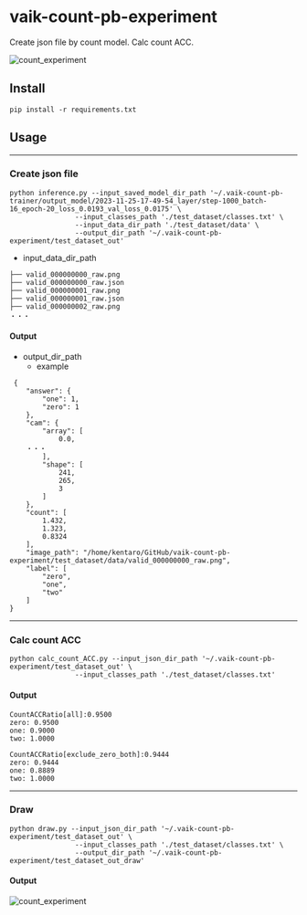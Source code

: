 # vaik-count-pb-experiment

Create json file by count model. Calc count ACC.

![count_experiment](https://github.com/vaik-info/vaik-count-pb-experiment/assets/116471878/78912a52-6155-4e65-b872-e2322b51805e)

## Install

```shell
pip install -r requirements.txt
```

## Usage

-------

### Create json file

```shell
python inference.py --input_saved_model_dir_path '~/.vaik-count-pb-trainer/output_model/2023-11-25-17-49-54_layer/step-1000_batch-16_epoch-20_loss_0.0193_val_loss_0.0175' \
                --input_classes_path './test_dataset/classes.txt' \
                --input_data_dir_path './test_dataset/data' \
                --output_dir_path '~/.vaik-count-pb-experiment/test_dataset_out'
```

- input_data_dir_path

```shell
├── valid_000000000_raw.png
├── valid_000000000_raw.json
├── valid_000000001_raw.png
├── valid_000000001_raw.json
├── valid_000000002_raw.png
・・・
```

#### Output
- output_dir_path
    - example

```shell
 {
    "answer": {
        "one": 1,
        "zero": 1
    },
    "cam": {
        "array": [
            0.0,
	・・・
        ],
        "shape": [
            241,
            265,
            3
        ]
    },
    "count": [
        1.432,
        1.323,
        0.8324
    ],
    "image_path": "/home/kentaro/GitHub/vaik-count-pb-experiment/test_dataset/data/valid_000000000_raw.png",
    "label": [
        "zero",
        "one",
        "two"
    ]
}
```

--------

### Calc count ACC

```shell
python calc_count_ACC.py --input_json_dir_path '~/.vaik-count-pb-experiment/test_dataset_out' \
                --input_classes_path './test_dataset/classes.txt'
```

#### Output

```shell
CountACCRatio[all]:0.9500
zero: 0.9500
one: 0.9000
two: 1.0000

CountACCRatio[exclude_zero_both]:0.9444
zero: 0.9444
one: 0.8889
two: 1.0000
```

-----------

### Draw

```shell
python draw.py --input_json_dir_path '~/.vaik-count-pb-experiment/test_dataset_out' \
                --input_classes_path './test_dataset/classes.txt' \
                --output_dir_path '~/.vaik-count-pb-experiment/test_dataset_out_draw'
```

#### Output

![count_experiment](https://github.com/vaik-info/vaik-count-pb-experiment/assets/116471878/78912a52-6155-4e65-b872-e2322b51805e)
